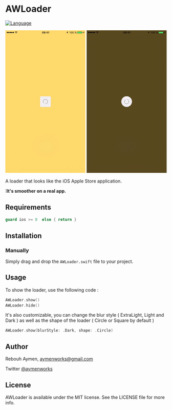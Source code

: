 # AWLoader

[![Language](https://img.shields.io/badge/language-swift-orange.svg)](#)

<img src="loaderFixedSquare.gif" width="250"/>
<img src="loaderCircle.gif" width="250"/>

A loader that looks like the iOS Apple Store application.

❕**It's smoother on a real app.**

## Requirements

```swift
guard ios >= 8  else { return }
```

## Installation

### Manually

Simply drag and drop the `AWLoader.swift` file to your project.

## Usage

To show the loader, use the following code :

```swift
AWLoader.show()
AWLoader.hide()
```

It's also customizable, you can change the blur style ( ExtraLight, Light and Dark ) as well as the shape of the loader ( Circle or Square by default )

```swift
AWLoader.show(blurStyle: .Dark, shape: .Circle)
```

## Author

Rebouh Aymen, aymenworks@gmail.com

Twitter [@aymenworks](https://twitter.com/aymenworks)

## License

AWLoader is available under the MIT license. See the LICENSE file for more info.
